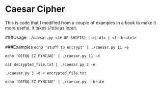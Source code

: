 # Caesar Cipher
This is code that I modified from a couple of examples in a book to make it more useful.
It takes `STDIN` as input.

###Usage:
`./caesar.py <[# OF SHIFTS] [-e|-d]> | <[--brute]>`

###Examples
`echo 'stuff to encrypt' | ./caesar.py 11 -e`

`echo 'DEFQQ EZ PYNCJAE' | ./caesar.py 11 -d`

`cat decrypted_file.txt | ./caesar.py 3 -e`

`./caesar.py 3 -d < encrypted_file.txt`

`echo 'DEFQQ EZ PYNCJAE' | ./caesar.py --brute`

